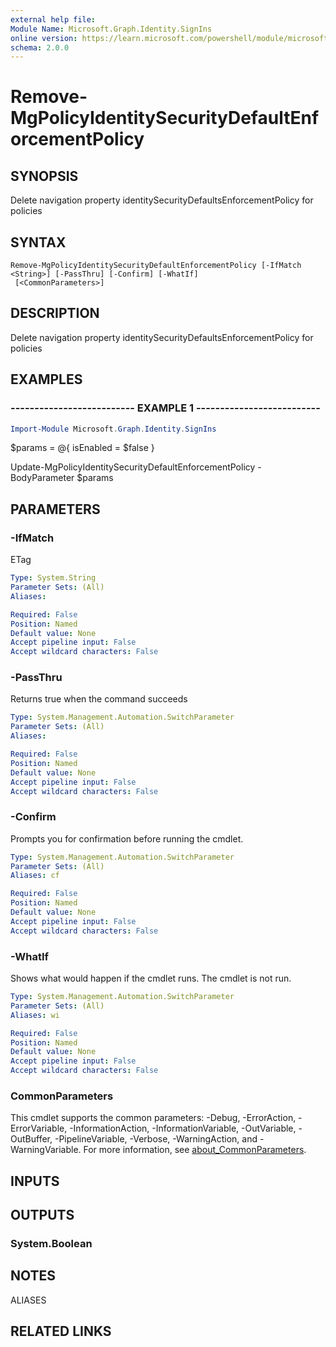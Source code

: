 ```yaml
---
external help file:
Module Name: Microsoft.Graph.Identity.SignIns
online version: https://learn.microsoft.com/powershell/module/microsoft.graph.identity.signins/remove-mgpolicyidentitysecuritydefaultenforcementpolicy
schema: 2.0.0
---
```


# Remove-MgPolicyIdentitySecurityDefaultEnforcementPolicy

## SYNOPSIS
Delete navigation property identitySecurityDefaultsEnforcementPolicy for policies

## SYNTAX

```
Remove-MgPolicyIdentitySecurityDefaultEnforcementPolicy [-IfMatch <String>] [-PassThru] [-Confirm] [-WhatIf]
 [<CommonParameters>]
```

## DESCRIPTION
Delete navigation property identitySecurityDefaultsEnforcementPolicy for policies

## EXAMPLES

### -------------------------- EXAMPLE 1 --------------------------
```powershell
Import-Module Microsoft.Graph.Identity.SignIns
```

$params = @{
	isEnabled = $false
}

Update-MgPolicyIdentitySecurityDefaultEnforcementPolicy -BodyParameter $params

## PARAMETERS

### -IfMatch
ETag

```yaml
Type: System.String
Parameter Sets: (All)
Aliases:

Required: False
Position: Named
Default value: None
Accept pipeline input: False
Accept wildcard characters: False
```

### -PassThru
Returns true when the command succeeds

```yaml
Type: System.Management.Automation.SwitchParameter
Parameter Sets: (All)
Aliases:

Required: False
Position: Named
Default value: None
Accept pipeline input: False
Accept wildcard characters: False
```

### -Confirm
Prompts you for confirmation before running the cmdlet.

```yaml
Type: System.Management.Automation.SwitchParameter
Parameter Sets: (All)
Aliases: cf

Required: False
Position: Named
Default value: None
Accept pipeline input: False
Accept wildcard characters: False
```

### -WhatIf
Shows what would happen if the cmdlet runs.
The cmdlet is not run.

```yaml
Type: System.Management.Automation.SwitchParameter
Parameter Sets: (All)
Aliases: wi

Required: False
Position: Named
Default value: None
Accept pipeline input: False
Accept wildcard characters: False
```

### CommonParameters
This cmdlet supports the common parameters: -Debug, -ErrorAction, -ErrorVariable, -InformationAction, -InformationVariable, -OutVariable, -OutBuffer, -PipelineVariable, -Verbose, -WarningAction, and -WarningVariable. For more information, see [about_CommonParameters](http://go.microsoft.com/fwlink/?LinkID=113216).

## INPUTS

## OUTPUTS

### System.Boolean

## NOTES

ALIASES

## RELATED LINKS

